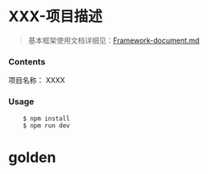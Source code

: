 XXX-项目描述
========


> 基本框架使用文档详细见：[Framework-document.md](https://github.com/TreedomCN/TD-FE-doc-resource/blob/master/%E5%BF%AB%E9%80%9F%E5%85%A5%E9%97%A8/Framework-document.md)

### Contents ###

项目名称： XXXX

### Usage ###

```
    $ npm install 
    $ npm run dev
```


# golden
